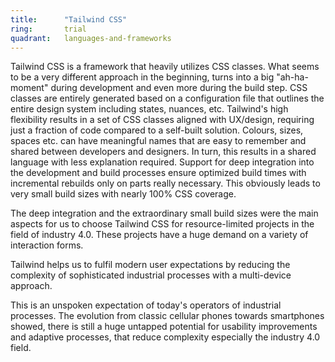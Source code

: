 ```yaml
---
title:      "Tailwind CSS"
ring:       trial
quadrant:   languages-and-frameworks
---
```


Tailwind CSS is a framework that heavily utilizes CSS classes.
What seems to be a very different approach in the beginning, turns into a big "ah-ha-moment" during development and even more during the build step.
CSS classes are entirely generated based on a configuration file that outlines the entire design system including states, nuances, etc.
Tailwind's high flexibility results in a set of CSS classes aligned with UX/design, requiring just a fraction of code compared to a self-built solution.
Colours, sizes, spaces etc. can have meaningful names that are easy to remember and shared between developers and designers.
In turn, this results in a shared language with less explanation required.
Support for deep integration into the development and build processes ensure optimized build times with incremental rebuilds only on parts really necessary.
This obviously leads to very small build sizes with nearly 100% CSS coverage.

The deep integration and the extraordinary small build sizes were the main aspects for us to choose Tailwind CSS for resource-limited projects in the field of industry 4.0.
These projects have a huge demand on a variety of interaction forms.

Tailwind helps us to fulfil modern user expectations by reducing the complexity of sophisticated industrial processes with a multi-device approach.

This is an unspoken expectation of today's operators of industrial processes.
The evolution from classic cellular phones towards smartphones showed, there is still a huge untapped potential for usability improvements and adaptive processes, that reduce complexity especially the industry 4.0 field.
